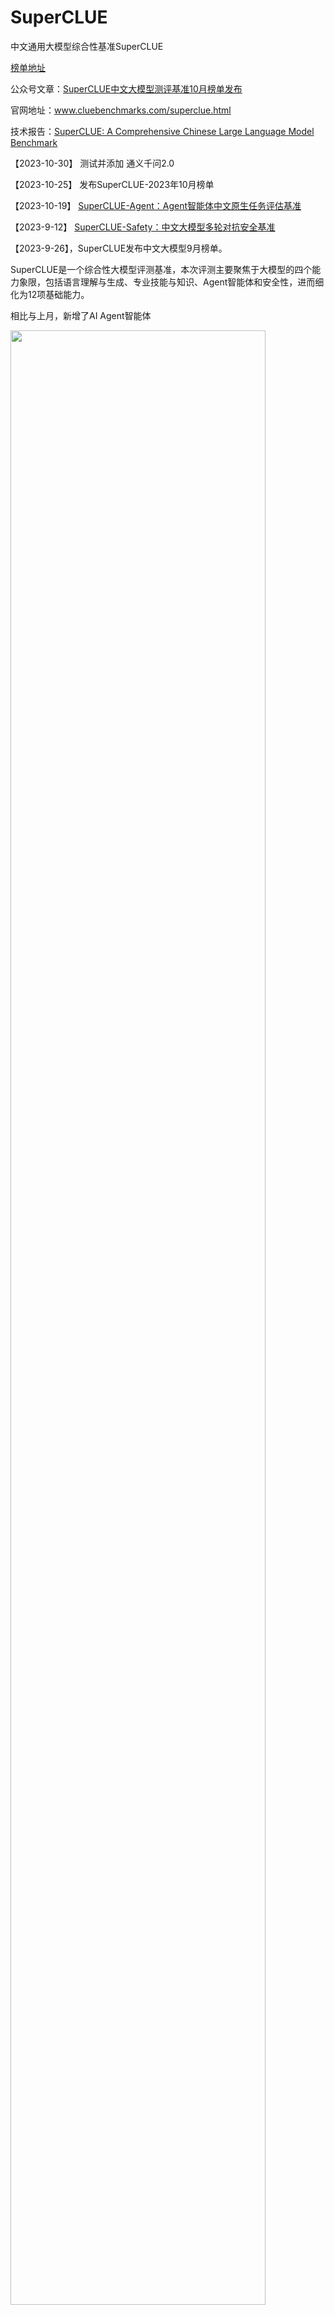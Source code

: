 # SuperCLUE

中文通用大模型综合性基准SuperCLUE

<a href='https://www.superclueai.com' target="__blank">榜单地址</a>

公众号文章：<a href='https://mp.weixin.qq.com/s/VEqF1RriFpP2pOO_cvHo8Q'>SuperCLUE中文大模型测评基准10月榜单发布</a>

官网地址：<a href='https://www.cluebenchmarks.com/superclue.html' target="__blank">www.cluebenchmarks.com/superclue.html</a>

技术报告：<a href='https://arxiv.org/abs/2307.15020' target="__blank">SuperCLUE: A Comprehensive Chinese Large Language Model Benchmark</a>

【2023-10-30】 测试并添加 通义千问2.0

【2023-10-25】 发布SuperCLUE-2023年10月榜单


【2023-10-19】 <a href='https://www.cluebenchmarks.com/superclue_agent.html' target="__blank">SuperCLUE-Agent：Agent智能体中文原生任务评估基准</a>


【2023-9-12】 <a href='https://github.com/CLUEbenchmark/SuperCLUE-safety' target="__blank">SuperCLUE-Safety：中文大模型多轮对抗安全基准</a>


【2023-9-26】，SuperCLUE发布中文大模型9月榜单。

SuperCLUE是一个综合性大模型评测基准，本次评测主要聚焦于大模型的四个能力象限，包括语言理解与生成、专业技能与知识、Agent智能体和安全性，进而细化为12项基础能力。

相比与上月，新增了AI Agent智能体

<img src="https://github.com/CLUEbenchmark/SuperCLUE/blob/main/resources/superclue_idea2.png"  width="90%" height="90%"></img>

### SuperCLUE能力评估结构图
<img src="https://github.com/CLUEbenchmark/SuperCLUE/blob/main/resources/category09.png"  width="60%" height="60%"></img>

### SuperCLUE多维度测评方案
<img src="https://github.com/CLUEbenchmark/SuperCLUE/blob/main/resources/r2309/superclue_mlitisystem.png"  width="90%" height="90%"></img>


### 为什么新增AI Agent智能体能力？

AI agent（智能体）是当前与大语言模型相关的前沿研究热点，拥有类似贾维斯等科幻电影中人类超级助手的能力，可以根据需求自主的完成任务。
然而，面向AI agent智能体，缺乏针对中文大模型的广泛评估。为了解决这一问题，我们在SuperCLUE新的榜单中新增了AI agent智能体能力的测评。
这个榜单将重点评估AI agent在【工具使用】和【任务规划】两个关键能力上的表现，这项工作旨在为评估中文大模型作为智能体的表现提供一个基础和可能。

### SuperCLUE总排行榜（2023年10月）
| 排名 | 模型 | 机构 | 总分 | OPEN<br/>多轮开放 | OPT<br/>客观题 | 使用 |
| :---: | :---: | :---: | :---: | :---: | :---: | :---: |
| - | GPT4 | OpenAI | 87.08 | 88.07 | 85.60 | API |
| - | Claude2 | Anthropic | 72.46 | 75.11 | 68.48 | API |
| - | GPT3.5 | OpenAI | 71.12 | 73.12 | 68.13 | API |
| 🏅️ | BlueLM | vivo | 70.74 | **66.78** | 76.67 | 申请 |
| 🥈 | Moonshot | 月之暗面 | 70.42 | 66.02 | 77.03 | 网页 |
| 🥉	| 通义千问2.0| 	阿里巴巴| 	69.57| 	62.05| 	80.86| 	API| 
| 4 | 文心一言4.0 | 百度 | 69.26 | 61.81 | **80.44** | API |
| 5 | SenseChat 3.0 | 商汤科技 | 69.25 | 63.16 | 78.39 | API |
| 6 | ChatGLM2-Pro | 清华&智谱 | 65.93 | 58.53 | 77.02 | API |
| 7 | 云雀大模型（豆包） | 字节跳动 | 64.39 | 59.11 | 72.30 | 网页 |
| 8 | 讯飞星火V3.0 | 科大讯飞 | 63.99 | 59.26 | 71.08 | API |
| 9 | Baichuan2-13B-Chat | 百川智能 | 62.70 | 57.77 | 70.09 | 模型 |
| 10 | MiniMax-Abab5.5 | MiniMax | 59.57 | 48.13 | 76.72 | API |
| 11 | 通义千问plus | 阿里巴巴 | 57.09 | 43.36 | 77.68 | API |
| 12 | Qwen-14B-Chat | 阿里巴巴 | 56.97 | 43.10 | 77.78 | API |
| 13 | 讯飞星火V2.0 | 科大讯飞 | 55.24 | 47.95 | 66.18 | API |
| 14 | OpenBuddy-70B | OpenBuddy | 53.34 | 45.14 | 65.65 | 模型 |
| 15 | Chinese_Alpaca2_13B | yiming cui | 47.27 | 41.95 | 55.26 | 模型 |
| 16 | 360GPT_S2_V9 | 360 | 43.79 | 28.44 | 66.82 | API |
| 17 | ChatGLM2-6B | 清华&智谱 | 42.27 | 29.48 | 61.45 | 模型 |
| - | Llama2-13B-Chat | Meta | 36.46 | 33.91 | 40.28 | 模型 |

注：处于前列的模型，如果分数比较接近（小于0.03分），在排名时会被记为并列的名称。

### SuperCLUE-OPEN多轮开放问题排行榜（2023年10月）
| 排名 | 模型 | 机构 | OPEN<br/>总分 | 语言<br/>理解 | 专业技能<br/>与知识 | 工具<br/>使用 | 传统<br/>安全 | 使用 |
| :---: | :---: | :---: | :---: | :---: | :---: | :---: | :---: | :---: |
| - | GPT4 | OpenAI | 88.07 | 81.01 | 94.90 | 88.75 | 88.27 | API |
| - | Claude2 | Anthropic | 75.11 | 65.02 | 84.56 | 62.50 | 90.31 | API |
| - | GPT3.5 | OpenAI | 73.12 | 67.27 | 79.49 | 56.88 | 87.24 | API |
| 🏅️ | BlueLM | vivo | 66.78| **55.22** | 75.07 | 59.12 | 87.48 | 申请 |
| 🥈 | Moonshot | 月之暗面 | 66.02 | 53.07 | 72.92 | **71.25** | 84.95 | 网页 |
| 🥉 | SenseChat 3.0 | 商汤科技 | 63.16 | 48.58 | 69.79 | 71.15 | 86.99 | API |
| 4 |通义千问2.0|	阿里巴巴	|62.05	|44.63|	72.56|	68.12	|83.59|	API|
| 5 | 文心一言4.0 | 百度 | 61.81 | 37.07 | **77.95** | 69.62 | 88.40 | API |
| 6 | 讯飞星火V3.0 | 科大讯飞 | 59.26 | 41.32 | 73.48 | 48.75 | 84.69 | API |
| 7 | 云雀大模型（豆包） | 字节跳动 | 59.11 | 50.71 | 63.07 | 43.12 | **92.86** | API |
| 8 | ChatGLM2-Pro | 清华&智谱 | 58.53 | 44.59 | 67.26 | 51.95 | 85.97 | API |
| 9 | Baichuan2-13B-Chat | 百川智能 | 57.77 | 52.76 | 56.81 | 62.50 | 76.92 | 模型 |
| 10 | MiniMax-Abab5.5 | MiniMax | 48.13 | 32.67 | 56.89 | 50.63 | 72.45 | API |
| 11 | 讯飞星火V2.0 | 科大讯飞 | 47.95 | 33.23 | 54.53 | 43.75 | 84.69 | API |
| 12 | OpenBuddy-70B | OpenBuddy | 45.14 | 25.45 | 54.51 | 56.33 | 75.26 | 模型 |
| 13 | 通义千问plus | 阿里巴巴 | 43.36 | 21.98 | 55.34 | 45.62 | 78.72 | API |
| 14 | Qwen-14B-Chat | 阿里巴巴 | 43.10 | 21.98 | 53.94 | 50.00 | 77.30 | API |
| 15 | Chinese_Alpaca2_13B | yiming cui | 41.95 | 40.77 | 39.90 | 21.25 | 75.51 | 模型 |
| - | Llama2-13B-Chat | Meta | 33.91 | 33.17 | 26.17 | 30.52 | 71.17 | 模型 |
| 16 | ChatGLM2-6B | 清华&智谱 | 29.48 | 19.29 | 31.66 | 10.62 | 80.36 | 模型 |
| 17 | 360GPT_S2_V9 | 360 | 28.44 |	14.47 |	32.40 |	17.31 |	79.59 |	API |

### SuperCLUE-OPT三大能力客观题排行榜（2023年10月）
| 排名 | 模型 | 机构 | OPT分数 | 基础能力 | 中文特性 | 学术与<br/>专业能力 | 使用 |
| :---: | :---: | :---: | :---: | :---: | :---: | :---: | :---: |
| - | GPT4 | OpenAI | 85.60 | 92.83 | 86.48 | 77.82 | API |
| 🏅️| 通义千问2.0|	阿里巴巴|	80.86|	88.96|	89.32|	**65.26**|	API|
| 🥈 | 文心一言4.0 | 百度 | 80.44 | **90.02** | **89.62** | 62.78 | API |
| 🥉 | SenseChat 3.0 | 商汤科技 | 78.39 | 87.79 | 85.41 | 62.95 | API |
| 4 | Qwen-14B-Chat | 阿里巴巴 | 77.78 | 88.96 | 85.71 | 59.38 | API |
| 5 | 通义千问plus | 阿里巴巴 | 77.68 | 87.56 | 85.81 | 60.47 | API |
| 6 | Moonshot | 月之暗面 | 77.03 | 85.60 | 83.74 | 62.35 | 网页 |
| 7 | ChatGLM2-Pro | 清华&智谱 | 77.02 | 86.65 | 86.48 | 59.03 | API |
| 8 | MiniMax-Abab5.5 | MiniMax | 76.72 | 87.23 | 83.45 | 60.48 | API |
| 9 | BlueLM | vivo | 76.67 | 86.61 | 85.11 | 59.36 | 申请 |
| 10 | 云雀大模型 | 字节跳动 | 72.30 | 81.09 | 78.93 | 57.64 | API |
| 11 | 讯飞星火V3.0 | 科大讯飞 | 71.08 | 82.23 | 81.19 | 49.80 | API |
| 12 | Baichuan2-13B-Chat | 百川智能 | 70.09 | 80.20 | 80.41 | 50.92 | 模型 |
| - | Claude2 | Anthropic | 68.48 | 81.04 | 67.62 | 57.35 | API |
| - | GPT3.5 | OpenAI | 68.13 | 82.80 | 67.91 | 54.53 | API |
| 13 | 360GPT_S2_V9 | 360 | 66.82 | 82.50 | 73.43 | 44.65 | API |
| 14 | 讯飞星火V2.0 | 科大讯飞 | 66.18 | 80.04 | 73.74 | 45.24 | API |
| 15 | OpenBuddy-70B | OpenBuddy | 65.65 | 83.83 | 63.57 | 50.32 | 模型 |
| 16 | ChatGLM2-6B | 清华&智谱 | 61.45 | 75.53 | 67.09 | 42.83 | 模型 |
| 17 | Chinese_Alpaca2_13B | yiming cui | 55.26 | 69.74 | 56.96 | 39.93 | 模型 |
| - | Llama2-13B-Chat | Meta | 40.28 | 51.74 | 36.14 | 33.30   | 模型 |


### SuperCLUE十大基础能力排行榜（2023年10月）
| 模型 | 机构 | 计算 | 逻辑<br/>推理 | 代码 | 知识<br/>百科 | 语言<br/>理解 | 生成<br/>创作 |对话 | 角色<br/>扮演 | 工具<br/>使用 | 传统<br/>安全 |
|:---: |:---: |:---: |:---: |:---: |:---: |:---: |:---: |:---: |:---: |:---: |:---: |  
| GPT4 | OpenAI | 95.56 | 100.00 | 85.89 | 98.14 | 100.00 | 68.68 | 75.68 | 79.68 | 88.75 | 88.27 |
| Claude2 | Anthropic | 75.48 | 100.00 | 74.63 | 88.14 | 84.91 | 46.58 | 67.42 | 61.16 | 62.50 | 90.31 |
| GPT3.5 | OpenAI | 74.04 | 95.10 | 69.25 | 79.56 | 87.61 | 55.65 | 59.26 | 66.57 | 56.88 | 87.24 |
| BlueLM | vivo | 58.52 | 90.11 | **60.91** | 90.73 | 68.52 | 40.32 | **59.84** | 52.21 | 59.12 | 87.48 |
| 文心一言4.0 | 百度 | **71.30** | 98.61 | 60.81 | 81.08 | 70.65 | 18.42 | 30.26 | 28.95 | 69.62 | **88.40** |
| 通义千问2.0| 阿里巴巴|	62.96| 	93.24	| 48.68| 	85.37| 	56.52| 	**48.68**| 	43.06| 	30.26| 	68.12| 	83.59| 
| SenseChat 3.0 | 商汤科技 | 43.40 | 88.16 | 58.57 | 89.02 | 81.82 | 27.63 | 37.50 | 47.37 | 71.15 | 86.99 |  
| MiniMax-Abab5.5 | MiniMax | 34.26 | 63.51 | 47.37 | 82.43 | 54.35 | 21.05 | 26.32 | 28.95 | 50.63 | 72.45 |
| OpenBuddy-70B | OpenBuddy | 31.48 | 89.19 | 47.37 | 50.00 | 47.83 | 9.21 | 28.95 | 15.79 | 56.33 | 75.26 |
| Moonshot | 月之暗面 | 64.81 | **100.00** | 44.74 | 82.14 | **88.04** | 31.08 | 52.63 | 40.54 | **71.25** | 84.95 |
| Qwen-14B-Chat | 阿里巴巴 | 52.78 | 52.86 | 44.74 | 65.38 | 46.74 | 14.47 | 14.86 | 11.84 | 50.00 | 77.30 |
| 讯飞星火V3.0 | 科大讯飞 | 68.52 | 85.53 | 43.42 | **96.43** | 58.70 | 27.63 | 28.95 | 50.00 | 48.75 | 84.69 |  
| ChatGLM2-Pro | 清华&智谱 | 64.81 | 90.54 | 36.84 | 76.83 | 65.22 | 25.00 | 48.68 | 39.47 | 51.95 | 85.97 |
| Baichuan2-13B-Chat | 百川智能 | 50.93 | 80.26 | 36.84 | 59.21 | 66.30 | 32.89 | 57.89 | **53.95** | 62.50 | 76.92 |
| 通义千问plus | 阿里巴巴 | 46.30 | 70.00 | 35.53 | 69.51 | 51.09 | 3.95 | 21.05 | 11.84 | 45.62 | 78.72 |
| Chinese_Alpaca2_13B | yiming cui | 24.07 | 52.70 | 35.53 | 47.30 | 67.39 | 18.42 | 40.79 | 36.49 | 21.25 | 75.51 |  
| Llama2-13B-Chat | Meta | 7.41 | 48.53 | 32.89 | 15.85 | 60.87 | 26.32 | 28.38 | 17.11 | 30.52 | 71.17 |
| 讯飞星火V2.0 | 科大讯飞 | 51.85 | 55.41 | 31.58 | 79.27 | 50.00 | 28.95 | 28.95 | 25.00 | 43.75 | 84.69 |
| 云雀（豆包） | 字节跳动 | 43.52 | 93.42 | 26.32 | 89.02 | 88.04 | 12.16 | 50.00 | 52.63 | 43.12 | 92.86 |
| ChatGLM2-6B | 清华&智谱 | 18.52 | 58.11 | 25.00 | 25.00 | 52.17 | 6.58 | 7.89 | 10.53 | 10.62 | 80.36 |
| 360GPT_S2_V9 | 360 | 13.89 | 64.86 | 16.22 | 34.62 | 25 | 2.63 | 21.05 | 9.21 | 17.31 | 79.59 |


### SuperCLUE开源模型排行榜（2023年10月）

| 排名 | 模型 | 机构 | 总分 | OPEN<br>多轮开放 | OPT<br>客观题 | 使用 |
|:---: |:---: |:---: |:---: |:---: |:---: |:---: |
| - | GPT4 | OpenAI | 87.08 | 88.07 | 85.60 | API |
| - | Claude2 | Anthropic | 72.46 | 75.11 | 68.48 | API |
| - | GPT3.5 | OpenAI | 71.12 | 73.12 | 68.13 | API |
| 🏅 | Baichuan2-13B-Chat | 百川智能 | 62.70 | 57.77 | 70.09 | 模型 |
| 🥈 | Qwen-14B-Chat | 阿里巴巴 | 56.97 | 43.10 | 77.78 | API |  
| 🥉 | OpenBuddy-70B | OpenBuddy | 53.34 | 45.14 | 65.65 | 模型 |
| 4 | Chinese_Alpaca2_13B | yiming cui | 47.27 | 41.95 | 55.26 | 模型 |
| 5 | ChatGLM2-6B | 清华&智谱| 42.27 | 29.48 | 61.45 | 模型 |
| - | Llama2-13B-Chat | Meta | 36.46 | 33.91 | 40.28 | 模型 |
 

### 23-10月测评改进

#### 1. 模型变动
1）本次评测选取了目前国内外最具代表性的20个通用大语言模型。与9月相比，新增了月之暗面的Moonshot、百度的文心一言4.0、科大讯飞的星火V3.0、
vivo的vivoLM和阿里云的Qwen-14B。
 
具体被测模型的配置信息见Github的ModelCard。Github地址：https://github.com/CLUEbenchmark/SuperCLUE

#### 2. 评测任务变动
本月评测任务新增AI智能体，重点评估AI Agent在【工具使用】这个关键能力上的表现；大模型安全使用【传统安全】这一关键能力。

#### 3. 评分机制变动（与9月一致）
SuperCLUE结合大模型市场技术进展及国内外评测基准现状，对综合性评测总分评分逻辑进行优化。

1）多轮开放评测OPEN评分标准：在与基线模型对战过程中，我们认为胜的情况价值意义更大。所以，本次OPEN测评将胜（1分）调整为胜（3分）。如一道题目对战，胜得3分，平局得1分，负得0分。

2）我们发现客观选择题并不能考察中文大模型的真实综合能力，多轮主观题的能力尤为重要，所以我们在计算总分时，将OPEN的权重由50%提升至60%。


### 示例
#### 能力1：语义理解与抽取

这是一种语言能力，能够理解并解析输入的文字信息的含义。模型需要能够识别短语、句子、段落的含义，同时还要能从更大的文本块中抽取关键信息和主题。

##### 多轮对话示例

<img src="https://github.com/CLUEbenchmark/SuperCLUE/blob/main/resources/r2309/image_nlp.png"  width="100%" height="100%"></img>

注：本示例中可同时评测多轮对话能力

#### 能力2：AI agent（智能体）能力

AI agent（智能体）是当前与大语言模型相关的前沿研究热点，拥有类似贾维斯等科幻电影中人类超级助手的能力，可以根据需求自主的完成任务。

重点评估AI agent在【工具使用】和【任务规划】两个关键能力上的表现

##### 示例

<img src="https://github.com/CLUEbenchmark/SuperCLUE/blob/main/resources/r2309/image_agent.png"  width="100%" height="100%"></img>


#### 能力3：上下文对话

这是一种语言能力，需要理解并记住前面的对话信息，以便在回答中保持连贯性。这涉及到理解对话的整体流程和上下文环境，或生成相应的对话。

##### 示例

<img src="https://github.com/CLUEbenchmark/SuperCLUE/blob/main/resources/r2309/image_dial.png"  width="100%" height="100%"></img>

#### 能力4：生成与创作

这是一种语言能力，能够创造新的文本内容，如文章、文案、短故事、诗歌。这涉及到创造性地运用语言，同时还要考虑到风格、语境和目标读者。

##### 示例
<img src="https://github.com/CLUEbenchmark/SuperCLUE/blob/main/resources/r2309/image_generate.png"  width="100%" height="100%"></img>


#### 能力5：知识与百科

这是一种知识能力，能够像百科全书一样提供知识信息。这涉及到理解和回答关于广泛主题的问题，以及提供准确、详细和最新的信息。

##### 示例

<img src="https://github.com/CLUEbenchmark/SuperCLUE/blob/main/resources/r2309/image_knowledge.png"  width="100%" height="100%"></img>


#### 能力6：代码

这是一种专业能力，能够理解和生成编程代码。这涉及到理解多种编程语言的语法、结构和习惯，以及如何解决编程问题。

##### 多轮对话示例

<img src="https://github.com/CLUEbenchmark/SuperCLUE/blob/main/resources/r2309/image_code.png"  width="100%" height="100%"></img>

注：本示例中可同时评测多轮对话能力

#### 能力7：逻辑与推理

这是一种专业能力，能够理解和应用逻辑原则进行推理。这涉及到分析问题、识别问题及推理。

##### 示例

<img src="https://github.com/CLUEbenchmark/SuperCLUE/blob/main/resources/r2309/image_logic.png"  width="100%" height="100%"></img>


####  能力8：计算

这是一种专业能力，使其能够执行数学运算，如加法、减法、乘法和除法，甚至更复杂的数学问题。这涉及到理解数学问题的表述，以及如何步骤地解决这些问题。

##### 多轮对话示例

<img src="https://github.com/CLUEbenchmark/SuperCLUE/blob/main/resources/r2309/image_compute.png"  width="100%" height="100%"></img>

注：本示例中可同时评测多轮对话能力

####  能力9：角色扮演

这是一种感知能力，使其能够在特定的模拟环境或情景中扮演一个角色。这涉及到理解特定角色的行为、说话风格，以及在特定情境下的适当反应。

##### 示例

<img src="https://github.com/CLUEbenchmark/SuperCLUE/blob/main/resources/r2309/image_roleplay.png"  width="100%" height="100%"></img>


####   能力10：安全

这是一种安全能力，防止生成可能引起困扰或伤害的内容。这涉及到识别和避免可能包含敏感或不适当内容的请求，以及遵守用户的隐私和安全政策。

##### 示例

<img src="https://github.com/CLUEbenchmark/SuperCLUE/blob/main/resources/r2309/image_safety.png"  width="100%" height="100%"></img>

### 8月榜单更新情况
1.综合性：将OPEN多轮开放问题与OPT三大能力客观题进行了结合起来，作为8月榜单；

2.模型细节：Baichuan-13B-Chat使用了是最新的模型权重，具体见huggingface的权重；文心一言，OPT三大能力客观题使用的是API（Ernie-3.5-turbo）；
  360使用的是api版本；

3.模型更新：去除了一些前期大家比较关注但当前活跃度不高的模型，如MOSS，BELLE等；加入了一些如Qwen-7B-Chat和3个Llam2相关模型。
